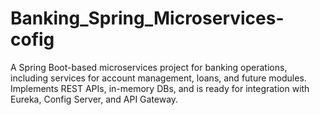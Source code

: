 # Banking_Spring_Microservices-cofig
A Spring Boot-based microservices project for banking operations, including services for account management, loans, and future modules. Implements REST APIs, in-memory DBs, and is ready for integration with Eureka, Config Server, and API Gateway.
